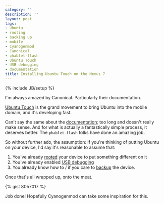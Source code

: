 ```yaml
---
category: ''
description: ''
layout: post
tags:
- Ubuntu
- rooting
- backing up
- mobile
- Cyanogenmod
- Canonical
- phablet-flash
- Ubuntu Touch
- USB debugging
- documentation
title: Installing Ubuntu Touch on the Nexus 7
---
```


{% include JB/setup %}


I'm always amazed by Canonical. Particularly their documentation.

[Ubuntu Touch](https://wiki.ubuntu.com/Touch/) is the grand movement to bring Ubuntu into the mobile domain, and it's developing fast.

Can't say the same about the [documentation](https://wiki.ubuntu.com/Touch/Install); too long and doesn't really make sense. And for what is actually a fantastically simple process, it deserves better. The `phablet-flash` folks have done an amazing job.

So without further ado, the assumption: If you're thinking of putting Ubuntu on your device, I'd say it's reasonable to assume that:

1. You've already [rooted](http://www.androidcentral.com/root) your device to put something different on it
2. You've already enabled [USB debugging](http://www.makeuseof.com/tag/what-is-usb-debugging-mode-on-android-makeuseof-explains/)
3. You already know how to / if you care to [backup](http://www.pcmag.com/article2/0,2817,2423270,00.asp) the device.

Once that's all wrapped up, onto the meat.

{% gist 8057017 %}

Job done! Hopefully Cyanogenmod can take some inspiration for this.
